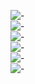 ![-](https://img.shields.io/badge/0-SCL-lightgrey)<br>
![-](https://img.shields.io/badge/1-VCC-red)<br>
![-](https://img.shields.io/badge/2-RX-green)<br>
![-](https://img.shields.io/badge/3-TX-white)<br>
![-](https://img.shields.io/badge/4-GND-black)<br>
![-](https://img.shields.io/badge/5-SDA-yellow)<br>
